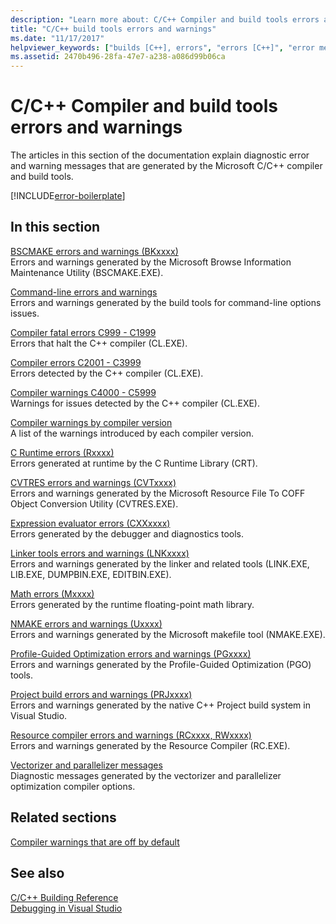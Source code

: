```yaml
---
description: "Learn more about: C/C++ Compiler and build tools errors and warnings"
title: "C/C++ build tools errors and warnings"
ms.date: "11/17/2017"
helpviewer_keywords: ["builds [C++], errors", "errors [C++]", "error messages [C++], build errors", "errors [C++], builds"]
ms.assetid: 2470b496-28fa-47e7-a238-a086d99b06ca
---
```

# C/C++ Compiler and build tools errors and warnings

The articles in this section of the documentation explain diagnostic error and warning messages that are generated by the Microsoft C/C++ compiler and build tools.

[!INCLUDE[error-boilerplate](../includes/error-boilerplate.md)]

## In this section

[BSCMAKE errors and warnings (BKxxxx)](../tool-errors/bscmake-errors-bk1500-through-bk4505.md) \
Errors and warnings generated by the Microsoft Browse Information Maintenance Utility (BSCMAKE.EXE).

[Command-line errors and warnings](../tool-errors/command-line-errors-d8000-through-d9999.md) \
Errors and warnings generated by the build tools for command-line options issues.

[Compiler fatal errors C999 - C1999](../compiler-errors-1/compiler-fatal-errors-c999-through-c1999.md) \
Errors that halt the C++ compiler (CL.EXE).

[Compiler errors C2001 - C3999](../compiler-errors-1/compiler-errors-c2001-through-c2099.md) \
Errors detected by the C++ compiler (CL.EXE).

[Compiler warnings C4000 - C5999](../compiler-warnings/compiler-warnings-c4000-through-c4199.md) \
Warnings for issues detected by the C++ compiler (CL.EXE).

[Compiler warnings by compiler version](../compiler-warnings/compiler-warnings-by-compiler-version.md) \
A list of the warnings introduced by each compiler version.

[C Runtime errors (Rxxxx)](../tool-errors/c-runtime-errors-r6002-through-r6035.md) \
Errors generated at runtime by the C Runtime Library (CRT).

[CVTRES errors and warnings (CVTxxxx)](../tool-errors/cvtres-errors-cvt1100-through-cvt4001.md) \
Errors and warnings generated by the Microsoft Resource File To COFF Object Conversion Utility (CVTRES.EXE).

[Expression evaluator errors (CXXxxxx)](../tool-errors/expression-evaluator-errors-cxx0000-through-cxx0072.md) \
Errors generated by the debugger and diagnostics tools.

[Linker tools errors and warnings (LNKxxxx)](../tool-errors/linker-tools-errors-and-warnings.md) \
Errors and warnings generated by the linker and related tools (LINK.EXE, LIB.EXE, DUMPBIN.EXE, EDITBIN.EXE).

[Math errors (Mxxxx)](../tool-errors/math-errors-m6101-through-m6205.md) \
Errors generated by the runtime floating-point math library.

[NMAKE errors and warnings (Uxxxx)](../tool-errors/nmake-errors-u1000-through-u4011.md) \
Errors and warnings generated by the Microsoft makefile tool (NMAKE.EXE).

[Profile-Guided Optimization errors and warnings (PGxxxx)](../tool-errors/profile-guided-optimization-errors-and-warnings.md) \
Errors and warnings generated by the Profile-Guided Optimization (PGO) tools.

[Project build errors and warnings (PRJxxxx)](../tool-errors/project-build-errors-and-warnings-prjxxxx.md) \
Errors and warnings generated by the native C++ Project build system in Visual Studio.

[Resource compiler errors and warnings (RCxxxx, RWxxxx)](../tool-errors/resource-compiler-errors-rc1000-through-rc4413.md) \
Errors and warnings generated by the Resource Compiler (RC.EXE).

[Vectorizer and parallelizer messages](../tool-errors/vectorizer-and-parallelizer-messages.md) \
Diagnostic messages generated by the vectorizer and parallelizer optimization compiler options.

## Related sections

[Compiler warnings that are off by default](../../preprocessor/compiler-warnings-that-are-off-by-default.md)

## See also

[C/C++ Building Reference](../../build/reference/c-cpp-building-reference.md) \
[Debugging in Visual Studio](/visualstudio/debugger/debugging-in-visual-studio)
